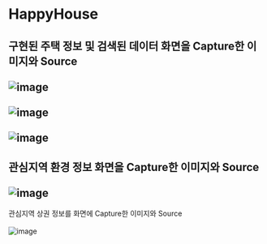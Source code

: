 # HappyHouse

구현된 주택 정보 및 검색된 데이터 화면을 Capture한 이미지와 Source</br>  
![image](https://user-images.githubusercontent.com/52438368/160124624-09420a92-6b57-43e7-bf98-69259af494f6.png)</br>  
![image](https://user-images.githubusercontent.com/52438368/160124674-c08589d9-c288-4946-95d7-802b9b2e8f85.png)</br>  
![image](https://user-images.githubusercontent.com/52438368/160124697-8abcae6e-3bf7-46ec-9a0c-d90b10c222e4.png)  
---
관심지역 환경 정보 화면을 Capture한 이미지와 Source</br>  
![image](https://user-images.githubusercontent.com/52438368/160125433-38dae9ef-d643-4dfc-971c-97da915e3c37.png)
---
관심지역 상권 정보를 화면에 Capture한 이미지와 Source</br>  
![image](https://user-images.githubusercontent.com/52438368/160125452-733804d8-c7be-4252-a093-c030a885469a.png) 
